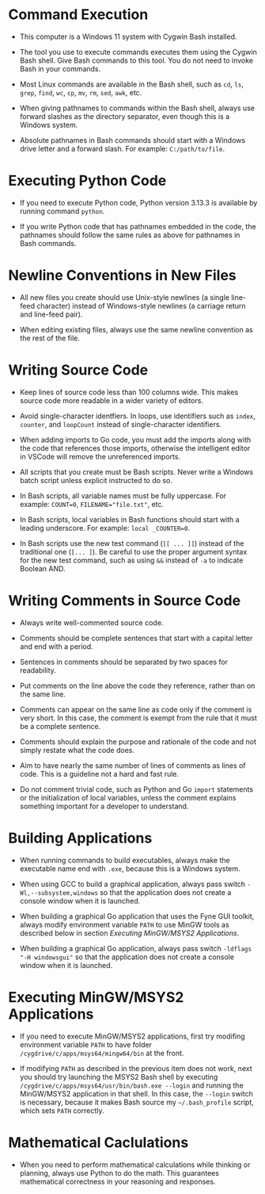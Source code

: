 # Command Execution

- This computer is a Windows 11 system with Cygwin Bash installed.

- The tool you use to execute commands executes them using the Cygwin Bash shell.  Give Bash commands to this tool.  You do not need to invoke Bash in your commands.

- Most Linux commands are available in the Bash shell, such as `cd`, `ls`, `grep`, `find`, `wc`, `cp`, `mv`, `rm`, `sed`, `awk`, etc.

- When giving pathnames to commands within the Bash shell, always use forward slashes as the directory separator, even though this is a Windows system.

- Absolute pathnames in Bash commands should start with a Windows drive letter and a forward slash. For example: `C:/path/to/file`.


# Executing Python Code

- If you need to execute Python code, Python version 3.13.3 is available by running command `python`.

- If you write Python code that has pathnames embedded in the code, the pathnames should follow the same rules as above for pathnames in Bash commands.


# Newline Conventions in New Files

- All new files you create should use Unix-style newlines (a single line-feed character) instead of Windows-style newlines (a carriage return and line-feed pair).

- When editing existing files, always use the same newline convention as the rest of the file.


# Writing Source Code

- Keep lines of source code less than 100 columns wide.  This makes source code more readable in a wider variety of editors.

- Avoid single-character identfiers.  In loops, use identifiers such as `index`, `counter`, and `loopCount` instead of single-character identifiers.

- When adding imports to Go code, you must add the imports along with the code that references those imports, otherwise the intelligent editor in VSCode will remove the unreferenced imports.

- All scripts that you create must be Bash scripts.  Never write a Windows batch script unless explicit instructed to do so.

- In Bash scripts, all variable names must be fully uppercase.  For example: `COUNT=0`, `FILENAME="file.txt"`, etc.

- In Bash scripts, local variables in Bash functions should start with a leading underscore.  For example: `local _COUNTER=0`.

- In Bash scripts use the new test command (`[[ ... ]]`) instead of the traditional one (`[... ]`). Be careful to use the proper argument syntax for the new test command, such as using `&&` instead of `-a` to indicate Boolean AND.


# Writing Comments in Source Code

- Always write well-commented source code.

- Comments should be complete sentences that start with a capital letter and end with a period.

- Sentences in comments should be separated by two spaces for readability.

- Put comments on the line above the code they reference, rather than on the same line.

- Comments can appear on the same line as code only if the comment is very short.  In this case, the comment is exempt from the rule that it must be a complete sentence.

- Comments should explain the purpose and rationale of the code and not simply restate what the code does.

- Aim to have nearly the same number of lines of comments as lines of code.  This is a guideline not a hard and fast rule.

- Do not comment trivial code, such as Python and Go `import` statements or the initialization of local variables, unless the comment explains something important for a developer to understand.


# Building Applications

- When running commands to build executables, always make the executable name end with `.exe`, because this is a Windows system.

- When using GCC to build a graphical application, always pass switch `-Wl,--subsystem,windows` so that the application does not create a console window when it is launched.

- When building a graphical Go application that uses the Fyne GUI toolkit, always modify environment variable `PATH` to use MinGW tools as described below in section *Executing MinGW/MSYS2 Applications*.

- When building a graphical Go application, always pass switch `-ldflags "-H windowsgui"` so that the application does not create a console window when it is launched.


# Executing MinGW/MSYS2 Applications

- If you need to execute MinGW/MSYS2 applications, first try modifing environment variable `PATH` to have folder `/cygdrive/c/apps/msys64/mingw64/bin` at the front.

- If modifying `PATH` as described in the previous item does not work, next you should try launching the MSYS2 Bash shell by executing `/cygdrive/c/apps/msys64/usr/bin/bash.exe --login` and running the MinGW/MSYS2 application in that shell.  In this case, the `--login` switch is necessary, because it makes Bash source my `~/.bash_profile` script, which sets `PATH` correctly.


# Mathematical Caclulations

- When you need to perform mathematical calculations while thinking or planning, always use Python to do the math.  This guarantees mathematical correctness in your reasoning and responses.
